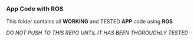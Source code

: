 ### App Code with ROS

This folder contains all **WORKING** and TESTED **APP** code using **ROS**


_DO NOT PUSH TO THIS REPO UNTIL IT HAS BEEN THOROUGHLY TESTED_
